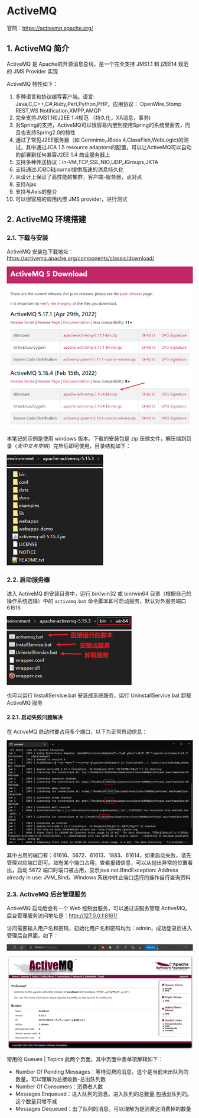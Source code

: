 # ActiveMQ

官网：https://activemq.apache.org/

## 1. ActiveMQ 简介

ActiveMQ 是 Apache的开源消息总线，是一个完全支持 JMS1.1 和 j2EE14 规范的 JMS Provider 实现

ActiveMQ 特性如下：

1. 多种语言和协议编写客户端。语言: Java,C,C++,C#,Ruby,Perl,Python,PHP。应用协议： OpenWire,Stomp REST,WS Notification,XMPP,AMQP
2. 完全支持JMS1.1和J2EE 1.4规范 （持久化，XA消息，事务)
3. 对Spring的支持，ActiveMQ可以很容易内嵌到使用Spring的系统里面去，而且也支持Spring2.0的特性
4. 通过了常见J2EE服务器（如 Geronimo,JBoss 4,GlassFish,WebLogic)的测试，其中通过JCA 1.5 resource adaptors的配置，可以让ActiveMQ可以自动的部署到任何兼容J2EE 1.4 商业服务器上
5. 支持多种传送协议：in-VM,TCP,SSL,NIO,UDP,JGroups,JXTA
6. 支持通过JDBC和journal提供高速的消息持久化
7. 从设计上保证了高性能的集群，客户端-服务器，点对点
8. 支持Ajax
9. 支持与Axis的整合
10. 可以很容易的调用内嵌 JMS provider，进行测试

## 2. ActiveMQ 环境搭建

### 2.1. 下载与安装

ActiveMQ 安装包下载地址：https://activemq.apache.org/components/classic/download/

![](images/390795315226836.png)

本笔记的示例是使用 windows 版本。下载的安装包是 zip 压缩文件，解压缩到目录（*无中文与空格*）完毕后即可使用，目录结构如下：

![](images/547940016236226.png)

### 2.2. 启动服务器

进入 ActiveMQ 的安装目录中，运行 bin/win32 或 bin/win64 目录（根据自己的操作系统选择）中的 `activemq.bat` 命令脚本即可启动服务，默认对外服务端口 61616

![](images/483540016239671.png)

也可以运行 InstallService.bat 安装成系统服务，运行 UninstallService.bat 卸载 ActiveMQ 服务

#### 2.2.1. 启动失败问题解决

在 ActiveMQ 启动时要占用多个端口，以下为正常启动信息：

![](images/190191516247464.png)

其中占用的端口有：61616、5672、61613、1883、61614，如果启动失败，请先管理对应端口即可。如有某个端口占用，查看报错信息，可以从抛出异常的位置看出，启动 5672 端口时端口被占用，显示java.net.BindException: Address already in use: JVM_Bind。Windows 系统中终止端口运行的操作自行查询资料

### 2.3. ActiveMQ 后台管理服务

ActiveMQ 启动后会有一个 Web 控制台服务，可以通过该服务管理 ActiveMQ。后台管理服务访问地址是：http://127.0.0.1:8161/

访问需要输入用户名和密码，初始化用户名和密码均为：admin，成功登录后进入管理后台界面，如下：

![](images/67180416249860.png)

常用的 Queues | Topics 此两个页面，其中页面中表单项解释如下：

- Number Of Pending Messages：等待消费的消息。这个是当前未出队列的数量。可以理解为总接收数-总出队列数
- Number Of Consumers：消费者人数
- Messages Enqueued：进入队列的消息。进入队列的总数量,包括出队列的。这个数量只增不减
- Messages Dequeued：出了队列的消息。可以理解为是消费这消费掉的数量







